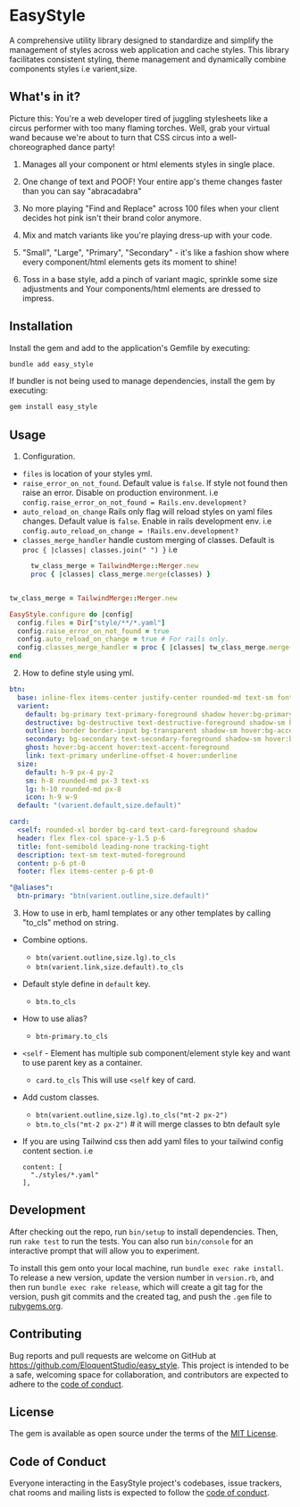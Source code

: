 # EasyStyle

A comprehensive utility library designed to standardize and simplify the management of styles across web application and cache styles. This library facilitates consistent styling, theme management and dynamically combine components styles i.e varient,size.

##  What's in it?

Picture this: You're a web developer tired of juggling stylesheets like a circus performer with too many flaming torches. Well, grab your virtual wand because we're about to turn that CSS circus into a well-choreographed dance party!

1. Manages all your component or html elements styles in single place.

2. One change of text and POOF! Your entire app's theme changes faster than you can say "abracadabra"

3. No more playing "Find and Replace" across 100 files when your client decides hot pink isn't their brand color anymore.

4. Mix and match variants like you're playing dress-up with your code.

5. "Small", "Large", "Primary", "Secondary" - it's like a fashion show where every component/html elements gets its moment to shine!

6. Toss in a base style, add a pinch of variant magic, sprinkle some size adjustments and Your components/html elements are dressed to impress.

## Installation

Install the gem and add to the application's Gemfile by executing:

```bash
bundle add easy_style
```

If bundler is not being used to manage dependencies, install the gem by executing:

```bash
gem install easy_style
```

## Usage

1. Configuration.
  - `files` is location of your styles yml.
  - `raise_error_on_not_found`. Default value is `false`.
    If style not found then raise an error. Disable on production environment.
    i.e `config.raise_error_on_not_found = Rails.env.development?`
  - `auto_reload_on_change` Rails only flag will reload styles on yaml files changes.
    Default value is `false`. Enable in rails development env.
    i.e `config.auto_reload_on_change = !Rails.env.development?`
  - `classes_merge_handler` handle custom merging of classes.
    Default is `proc { |classes| classes.join(" ") }`
    i.e
    ```ruby
      tw_class_merge = TailwindMerge::Merger.new
      proc { |classes| class_merge.merge(classes) }
    ```

  ```ruby

  tw_class_merge = TailwindMerge::Merger.new

  EasyStyle.configure do |config|
    config.files = Dir["style/**/*.yaml"]
    config.raise_error_on_not_found = true
    config.auto_reload_on_change = true # For rails only.
    config.classes_merge_handler = proc { |classes| tw_class_merge.merge(classes) }
  end
  ```

2. How to define style using yml.

  ```yml
  btn:
    base: inline-flex items-center justify-center rounded-md text-sm font-medium transition-colors focus-visible:outline-none focus-visible:ring-1 focus-visible:ring-ring disabled:pointer-events-none disabled:opacity-5
    varient:
      default: bg-primary text-primary-foreground shadow hover:bg-primary/90
      destructive: bg-destructive text-destructive-foreground shadow-sm hover:bg-destructive/90
      outline: border border-input bg-transparent shadow-sm hover:bg-accent hover:text-accent-foreground
      secondary: bg-secondary text-secondary-foreground shadow-sm hover:bg-secondary/80
      ghost: hover:bg-accent hover:text-accent-foreground
      link: text-primary underline-offset-4 hover:underline
    size:
      default: h-9 px-4 py-2
      sm: h-8 rounded-md px-3 text-xs
      lg: h-10 rounded-md px-8
      icon: h-9 w-9
    default: "(varient.default,size.default)"

  card:
    <self: rounded-xl border bg-card text-card-foreground shadow
    header: flex flex-col space-y-1.5 p-6
    title: font-semibold leading-none tracking-tight
    description: text-sm text-muted-foreground
    content: p-6 pt-0
    footer: flex items-center p-6 pt-0

  "@aliases":
    btn-primary: "btn(varient.outline,size.default)"
  ```

3. How to use in erb, haml templates or any other templates by calling "to_cls" method on string.

  * Combine options.
    - `btn(varient.outline,size.lg).to_cls`
    - `btn(varient.link,size.default).to_cls`

  * Default style define in  `default` key.
    - `btn.to_cls`

  * How to use alias?
    - `btn-primary.to_cls`

  * `<self` - Element has multiple sub component/element style key and want to use parent key as a container.
    - `card.to_cls` This will use `<self` key of card.

  * Add custom classes.
    - `btn(varient.outline,size.lg).to_cls("mt-2 px-2")`
    - `btn.to_cls("mt-2 px-2")` # it will merge classes to btn default syle

  * If you are using Tailwind css then add yaml files to your tailwind config content section.
    i.e
    ```
    content: [
      "./styles/*.yaml"
    ],
    ```

## Development

After checking out the repo, run `bin/setup` to install dependencies. Then, run `rake test` to run the tests. You can also run `bin/console` for an interactive prompt that will allow you to experiment.

To install this gem onto your local machine, run `bundle exec rake install`. To release a new version, update the version number in `version.rb`, and then run `bundle exec rake release`, which will create a git tag for the version, push git commits and the created tag, and push the `.gem` file to [rubygems.org](https://rubygems.org).

## Contributing

Bug reports and pull requests are welcome on GitHub at https://github.com/EloquentStudio/easy_style. This project is intended to be a safe, welcoming space for collaboration, and contributors are expected to adhere to the [code of conduct](https://github.com/EloquentStudio/easy_style/blob/master/CODE_OF_CONDUCT.md).

## License

The gem is available as open source under the terms of the [MIT License](https://opensource.org/licenses/MIT).

## Code of Conduct

Everyone interacting in the EasyStyle project's codebases, issue trackers, chat rooms and mailing lists is expected to follow the [code of conduct](https://github.com/EloquentStudio/easy_style/blob/master/CODE_OF_CONDUCT.md).
